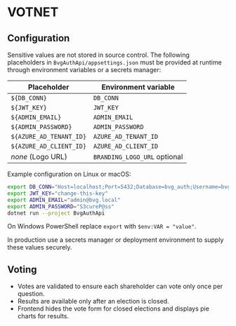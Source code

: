 # VOTNET

## Configuration

Sensitive values are not stored in source control. The following placeholders in
`BvgAuthApi/appsettings.json` must be provided at runtime through environment
variables or a secrets manager:

| Placeholder | Environment variable |
|-------------|----------------------|
| `${DB_CONN}` | `DB_CONN` |
| `${JWT_KEY}` | `JWT_KEY` |
| `${ADMIN_EMAIL}` | `ADMIN_EMAIL` |
| `${ADMIN_PASSWORD}` | `ADMIN_PASSWORD` |
| `${AZURE_AD_TENANT_ID}` | `AZURE_AD_TENANT_ID` |
| `${AZURE_AD_CLIENT_ID}` | `AZURE_AD_CLIENT_ID` |
| _none_ (Logo URL) | `BRANDING_LOGO_URL` optional |

Example configuration on Linux or macOS:

```bash
export DB_CONN="Host=localhost;Port=5432;Database=bvg_auth;Username=bvg_user;Password=secret"
export JWT_KEY="change-this-key"
export ADMIN_EMAIL="admin@bvg.local"
export ADMIN_PASSWORD="S3cureP@ss"
dotnet run --project BvgAuthApi
```

On Windows PowerShell replace `export` with `$env:VAR = "value"`.

In production use a secrets manager or deployment environment to supply these
values securely.


## Voting

- Votes are validated to ensure each shareholder can vote only once per question.
- Results are available only after an election is closed.
- Frontend hides the vote form for closed elections and displays pie charts for results.
